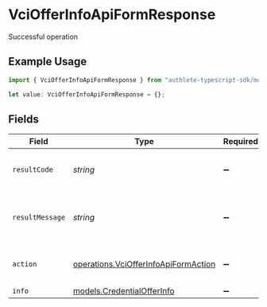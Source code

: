 # VciOfferInfoApiFormResponse

Successful operation

## Example Usage

```typescript
import { VciOfferInfoApiFormResponse } from "authlete-typescript-sdk/models/operations";

let value: VciOfferInfoApiFormResponse = {};
```

## Fields

| Field                                                                                        | Type                                                                                         | Required                                                                                     | Description                                                                                  |
| -------------------------------------------------------------------------------------------- | -------------------------------------------------------------------------------------------- | -------------------------------------------------------------------------------------------- | -------------------------------------------------------------------------------------------- |
| `resultCode`                                                                                 | *string*                                                                                     | :heavy_minus_sign:                                                                           | The code which represents the result of the API call.                                        |
| `resultMessage`                                                                              | *string*                                                                                     | :heavy_minus_sign:                                                                           | A short message which explains the result of the API call.                                   |
| `action`                                                                                     | [operations.VciOfferInfoApiFormAction](../../models/operations/vciofferinfoapiformaction.md) | :heavy_minus_sign:                                                                           | The result of the `/vci/offer/info` API call.                                                |
| `info`                                                                                       | [models.CredentialOfferInfo](../../models/credentialofferinfo.md)                            | :heavy_minus_sign:                                                                           | N/A                                                                                          |